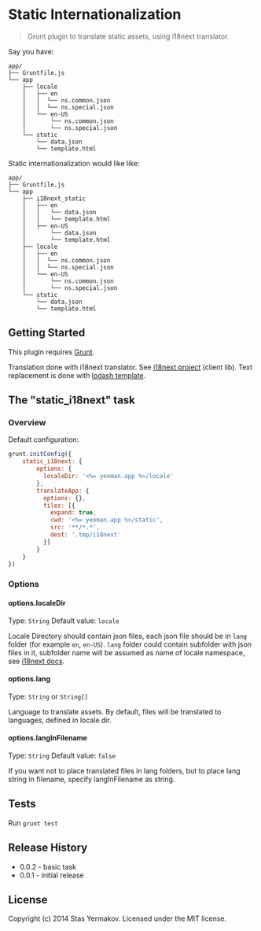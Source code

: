 # Static Internationalization

> Grunt plugin to translate static assets, using i18next translator.

Say you have:

```
app/
├── Gruntfile.js
└── app
    ├── locale
    │   ├── en
    │   │  └── ns.common.json
    │   │  └── ns.special.json
    │   └── en-US
    │       └── ns.common.json
    │       └── ns.special.json
    └── static
        └── data.json
        └── template.html
```

Static internationalization would like like:

```
app/
├── Gruntfile.js
└── app
    ├── i18next_static
    │   ├── en
    │   │   └── data.json
    │   │   └── template.html
    │   ├── en-US
    │       └── data.json
    │       └── template.html
    ├── locale
    │   ├── en
    │   │  └── ns.common.json
    │   │  └── ns.special.json
    │   └── en-US
    │       └── ns.common.json
    │       └── ns.special.json
    └── static
        └── data.json
        └── template.html
```


## Getting Started

This plugin requires [Grunt](http://gruntjs.com/).

Translation done with i18next translator.
See [i18next project](http://i18next.com/) (client lib).
Text replacement is done with [lodash template](http://lodash.com/docs#template).

## The "static_i18next" task

### Overview

Default configuration:

```js
grunt.initConfig({
    static_i18next: {
        options: {
          localeDir: '<%= yeoman.app %>/locale'
        },
        translateApp: {
          options: {},
          files: [{
            expand: true,
            cwd: '<%= yeoman.app %>/static',
            src: '**/*.*',
            dest: '.tmp/i18next'
          }]
        }
    }
})
```

### Options

#### options.localeDir
Type: `String`
Default value: `locale`

Locale Directory should contain json files, each json file should be in `lang` folder (for example `en`, `en-US`).
`lang` folder could contain subfolder with json files in it, subfolder name will be assumed as name of locale namespace,
 see [i18next docs](http://i18next.com/pages/doc_features.html).

#### options.lang
Type: `String` or `String[]`

Language to translate assets. By default, files will be translated to languages, defined in locale dir. 

#### options.langInFilename
Type: `String`
Default value: `false`

If you want not to place translated files in lang folders, but to place lang string in filename, specify langInFilename 
as string.  

## Tests

Run `grunt test`

## Release History

* 0.0.2 - basic task
* 0.0.1 - initial release

## License
Copyright (c) 2014 Stas Yermakov. Licensed under the MIT license.
